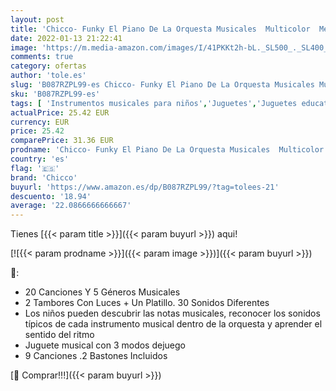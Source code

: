 ```yaml
---
layout: post
title: 'Chicco- Funky El Piano De La Orquesta Musicales  Multicolor  Mediano  00010111000000 '
date: 2022-01-13 21:22:41
image: 'https://m.media-amazon.com/images/I/41PKKt2h-bL._SL500_._SL400_.jpg'
comments: true
category: ofertas
author: 'tole.es'
slug: 'B087RZPL99-es Chicco- Funky El Piano De La Orquesta Musicales Multicolor...'
sku: 'B087RZPL99-es'
tags: [ 'Instrumentos musicales para niños','Juguetes','Juguetes educativos','Juguetes y juegos','Pianos para niños','chicco','chicco-', ]
actualPrice: 25.42 EUR
currency: EUR
price: 25.42
comparePrice: 31.36 EUR
prodname: 'Chicco- Funky El Piano De La Orquesta Musicales  Multicolor  Mediano  00010111000000 '
country: 'es'
flag: '🇪🇸'
brand: 'Chicco'
buyurl: 'https://www.amazon.es/dp/B087RZPL99/?tag=tolees-21'
descuento: '18.94'
average: '22.0866666666667'
---
```


Tienes [{{< param title >}}]({{< param buyurl >}}) aqui!

[![{{< param prodname >}}]({{< param image >}})]({{< param buyurl >}})

🔎:

- 20 Canciones Y 5 Géneros Musicales
- 2 Tambores Con Luces + Un Platillo. 30 Sonidos Diferentes
- Los niños pueden descubrir las notas musicales, reconocer los sonidos típicos de cada instrumento musical dentro de la orquesta y aprender el sentido del ritmo
- Juguete musical con 3 modos dejuego
- 9 Canciones .2 Bastones Incluidos

[🛒 Comprar!!!]({{< param buyurl >}})

